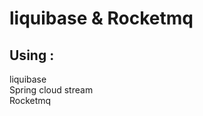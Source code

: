 # liquibase & Rocketmq
Using :  
---
  liquibase <br />
  Spring cloud stream <br />
  Rocketmq <br />
